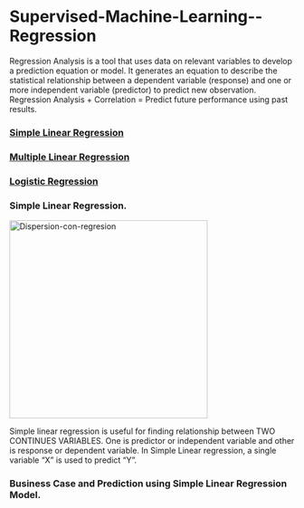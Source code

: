 # Supervised-Machine-Learning--Regression
Regression Analysis is a tool that uses data on relevant variables to develop a prediction equation or model. It generates an equation to describe the statistical relationship between a dependent variable (response) and one or more independent variable (predictor) to predict new observation. Regression Analysis + Correlation = Predict future performance using past results.
### [Simple Linear Regression](#SLR)
### [Multiple Linear Regression](#MLR)
### [Logistic Regression](#LR)









### Simple Linear Regression. <a name="SLR"></a>
<a title="Jsmura, CC BY-SA 4.0 &lt;https://creativecommons.org/licenses/by-sa/4.0&gt;, via Wikimedia Commons"
href="https://commons.wikimedia.org/wiki/File:Dispersion-con-regresion.png"><img width="350" alt="Dispersion-con-regresion"
src="https://upload.wikimedia.org/wikipedia/commons/d/de/Dispersion-con-regresion.png"></a>

Simple linear regression is useful for finding relationship between TWO CONTINUES VARIABLES. One is predictor or independent variable and other is response or dependent variable.
In Simple Linear regression, a single variable “X” is used to predict “Y”.

### Business Case and Prediction using Simple Linear Regression Model.


